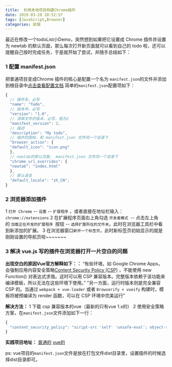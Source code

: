 ```yaml
---
title:  利用本地项目构建Chrome插件
date: 2019-03-28 20:52:57
tags: [JavaScript,Browser]
categories: 前端
---
```


最近在修改一个todoList小Demo，突然想到如果把它设置成 Chrome 插件并设置为 newtab 的默认页面，那么每次打开新页面就可以看到自己的 todo 啦，还可以提醒自己按时完成任务，于是就开始了尝试，并随手总结如下：
<escape><!-- more --></escape>

### 1 配置 manifest.json
把普通项目变成Chrome 插件的核心是配置一个名为 `manifest.json`的文件并添加到根目录中[点击查看配置文档](https://developer.chrome.com/extensions/manifest)
简单的`manifest.json`配置项如下：
```js
{
  // 插件名，必写
  "name": "Todo", 
  // 版本号，必写
  "version": "1.0", 
  // 清单文件的版本，必写，值为2
  "manifest_version": 2,
  // 描述
  "description": "My todo", 
  // 插件的图标，和 manifest.json 文件同一个目录下
  "browser_action": { 
  "default_icon": "icon.png"
  },
  // newtab的默认页面， manifest.json 文件同一个目录下
  "chrome_url_overrides": {
  "newtab": "index.html"
  },
  // 默认语言	
  "default_locale": "zh_CN",
}
```

### 2 浏览器添加插件
1 `打开 Chrome` -- `设置` -- `扩展程序` ，或者直接在地址栏输入：`chrome://extensions`
2 在扩展程序页面右上角勾选 `开发者模式 `-- 点击左上角的 `加载正在开发的扩展程序 `按钮 -- `选择扩展所在的文件夹`，此时在浏览器工具栏中看到新添加的扩展。
3 在浏览器窗口`新开一个标签页`，此时新标签页初始显示的就是刚刚设置的导航页啦~~~~~~~

### 3 解决 vue.js 写的插件在浏览器打开一片空白的问题
**出现空白的原因Vue官方解释如下：：**
“有些环境，如 Google Chrome Apps，会强制应用内容安全策略[Content Security Policy (CSP)](https://developer.mozilla.org/zh-CN/docs/Web/HTTP/CSP) ，不能使用 new Function() 对表达式求值。这时可以用 CSP 兼容版本。完整版本依赖于该功能来编译模板，所以无法在这些环境下使用。”
”另一方面，运行时版本则是完全兼容 CSP 的。当通过 `webpack + vue-loader` 或者 `Browserify + vueify` 构建时，模板将被预编译为 render 函数，可以在 CSP 环境中完美运行”

**解决方法：**
1 下载 csp 兼容版本的vue（最新的只有vue 1.x的）
2 使用安全策略方案，在`manifest.json`文件添加如下一行：
```js
{
  "content_security_policy": "script-src 'self' 'unsafe-eval'; object-src 'self';"
}
```

**实践项目地址：**
[普通的](https://github.com/Nolaaaaa/navigation-page)   [vue的](https://github.com/Nolaaaaa/todo)

ps: vue项目的`manifest.json`文件是放在打包文件dist目录里，设置插件的时候选择dist目录即可。
